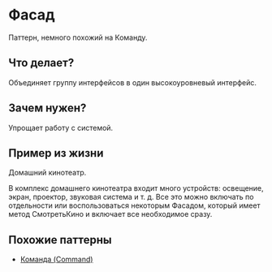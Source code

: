 # Фасад

Паттерн, немного похожий на Команду.

## Что делает?

Объединяет группу интерфейсов в один высокоуровневый интерфейс. 

## Зачем нужен?

Упрощает работу с системой. 

## Пример из жизни

Домашний кинотеатр.

В комплекс домашнего кинотеатра входит много устройств: освещение, экран, проектор, звуковая система и т. д. Все это можно включать по отдельности или воспользоваться некоторым Фасадом, который имеет метод СмотретьКино и включает все необходимое сразу.

## Похожие паттерны

* [Команда (Command)](../../behavioral/command)